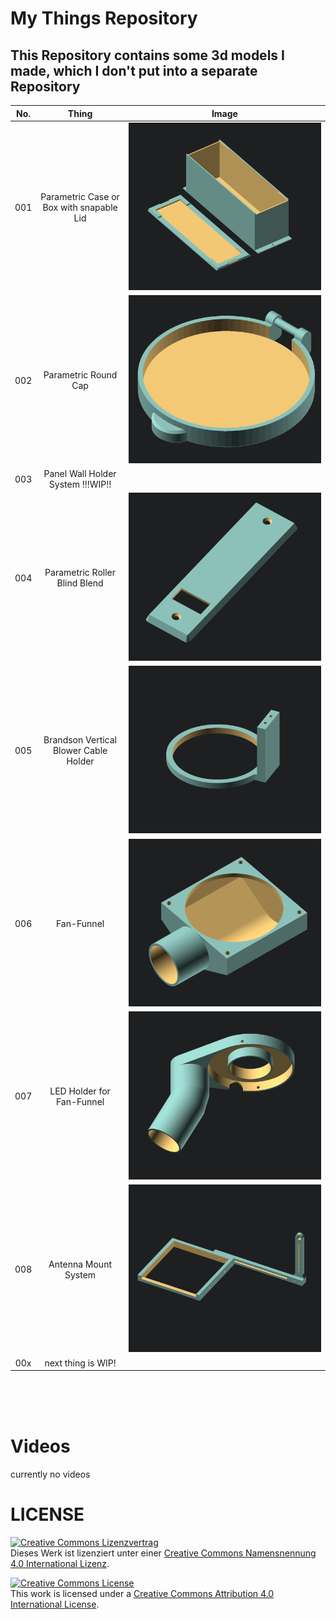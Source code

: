 # __My Things Repository__

## This Repository contains some 3d models I made, which I don't put into a separate Repository



|No. | Thing             |  Image |
|:--:|:---------------:|:------:|
|001| Parametric Case or Box with snapable Lid|![](001-parametricCase/parametricCase.png)|
|002| Parametric Round Cap |![](002-cap/parametricCap.png)|
|003| Panel Wall Holder System !!!WIP!! ||
|004| Parametric Roller Blind Blend |![](004-roller-blind-blend/004-1.png)|
|005| Brandson Vertical Blower Cable Holder |![](005-brandson-vertical-blower-cable-holder/holderRing001.png)|
|006| Fan-Funnel |![](006-fan-funnel/006-fan-funnel.png)|
|007| LED Holder for Fan-Funnel |![](007-fan-funnel-upgrade/007-fan-funnel-upgrade.png)|
|008| Antenna Mount System |![](008-antenna-holder-kitchen-air-vent/008-antanna-holder-frame.png)|
|00x| next thing is WIP! | |

<br>
<br>
<br>

# __Videos__

currently no videos

# LICENSE

<dl>
<a rel="license" href="http://creativecommons.org/licenses/by/4.0/"><img alt="Creative Commons Lizenzvertrag" style="border-width:0" src="https://i.creativecommons.org/l/by/4.0/88x31.png" /></a><br />Dieses Werk ist lizenziert unter einer <a rel="license" href="http://creativecommons.org/licenses/by/4.0/">Creative Commons Namensnennung 4.0 International Lizenz</a>.
</dl>

<dl>
<a rel="license" href="http://creativecommons.org/licenses/by/4.0/"><img alt="Creative Commons License" style="border-width:0" src="https://i.creativecommons.org/l/by/4.0/88x31.png" /></a><br />This work is licensed under a <a rel="license" href="http://creativecommons.org/licenses/by/4.0/">Creative Commons Attribution 4.0 International License</a>.
</dl>
